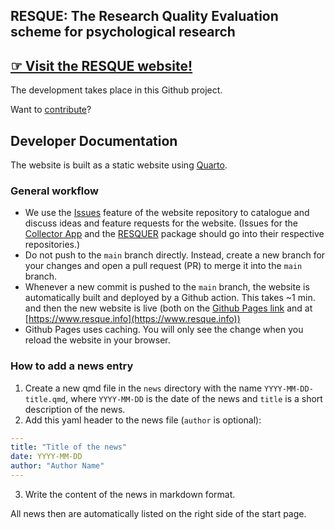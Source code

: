 ## RESQUE: The Research Quality Evaluation scheme for psychological research

## [☞ Visit the RESQUE website!](https://resque-framework.github.io/website/)

The development takes place in this Github project.

Want to [contribute](https://resque-framework.github.io/website/team.html)?

## Developer Documentation

The website is built as a static website using [Quarto](https://quarto.org/).

### General workflow

- We use the [Issues](https://github.com/RESQUE-Framework/website/issues?q=sort%3Aupdated-desc+is%3Aissue+is%3Aopen) feature of the website repository to catalogue and discuss ideas and feature requests for the website. (Issues for the [Collector App](https://github.com/RESQUE-Framework/collector-app/issues?q=sort%3Aupdated-desc+is%3Aissue+is%3Aopen) and the [RESQUER](https://github.com/RESQUE-Framework/RESQUER/issues?q=sort%3Aupdated-desc+is%3Aissue+is%3Aopen) package should go into their respective repositories.)
- Do not push to the `main` branch directly. Instead, create a new branch for your changes and open a pull request (PR) to merge it into the `main` branch.
- Whenever a new commit is pushed to the `main` branch, the website is automatically built and deployed by a Github action. This takes ~1 min. and then the new website is live (both on the [Github Pages link](https://resque-framework.github.io/website/) and at [https://www.resque.info](https://www.resque.info))
- Github Pages uses caching. You will only see the change when you reload the website in your browser.

### How to add a news entry

1. Create a new qmd file in the `news` directory with the name `YYYY-MM-DD-title.qmd`, where `YYYY-MM-DD` is the date of the news and `title` is a short description of the news.
2. Add this yaml header to the news file (`author` is optional):

```yaml
---
title: "Title of the news"
date: YYYY-MM-DD
author: "Author Name"
---
```

3. Write the content of the news in markdown format.

All news then are automatically listed on the right side of the start page.